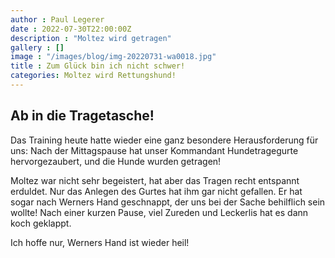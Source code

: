 ```yaml
---
author : Paul Legerer
date : 2022-07-30T22:00:00Z
description : "Moltez wird getragen"
gallery : []
image : "/images/blog/img-20220731-wa0018.jpg"
title : Zum Glück bin ich nicht schwer!
categories: Moltez wird Rettungshund!
---
```


## Ab in die Tragetasche!

Das Training heute hatte wieder eine ganz besondere Herausforderung für uns: Nach der Mittagspause hat unser Kommandant Hundetragegurte hervorgezaubert, und die Hunde wurden getragen!

Moltez war nicht sehr begeistert, hat aber das Tragen recht entspannt erduldet. Nur das Anlegen des Gurtes hat ihm gar nicht gefallen. Er hat sogar nach Werners Hand geschnappt, der uns bei der Sache behilflich sein wollte! Nach einer kurzen Pause, viel Zureden und Leckerlis hat es dann koch geklappt.

Ich hoffe nur, Werners Hand ist wieder heil! 
